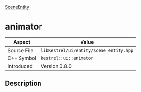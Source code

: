 [SceneEntity](index)
# animator
| Aspect | Value |
| --- | --- |
| Source File | `libKestrel/ui/entity/scene_entity.hpp` |
| C++ Symbol | `kestrel::ui::animator` |
| Introduced | Version 0.8.0 |
## Description

